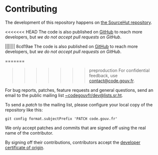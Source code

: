 # Contributing

The development of this repository happens on [the SourceHut repository](https://git.sr.ht/~codegouvfr/code.gouv.fr).

<<<<<<< HEAD
The code is also published on [GitHub](https://github.com/codegouvfr/code.etalab.gouv.fr) to reach more developers, but *we do not accept pull requests on GitHub*.

||||||| 8cd19ae
The code is also published on [GitHub](https://github.com/etalab/code.etalab.gouv.fr) to reach more developers, but *we do not accept pull requests on GitHub*.

=======
>>>>>>> preproduction
For confidential feedback, use [contact@code.gouv.fr](mailto:contact@code.gouv.fr).

For bug reports, patches, feature requests and general questions, send an email to the public mailing list [~codegouvfr/dev@lists.sr.ht](mailto:~codegouvfr/dev@lists.sr.ht).

To send a *patch* to the mailing list, please configure your local copy of the repository like this:

`git config format.subjectPrefix 'PATCH code.gouv.fr'`

We only accept patches and commits that are signed off using the real name of the contributor.

By signing off their contributions, contributors accept the [developer certificate of origin](https://developercertificate.org).
